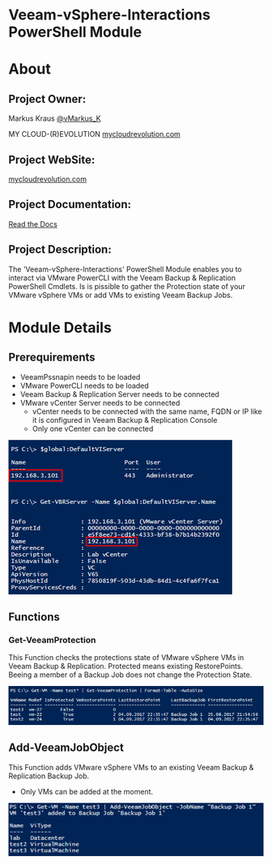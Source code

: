 Veeam-vSphere-Interactions PowerShell Module
=============

# About

## Project Owner:

Markus Kraus [@vMarkus_K](https://twitter.com/vMarkus_K)

MY CLOUD-(R)EVOLUTION [mycloudrevolution.com](http://mycloudrevolution.com/)

## Project WebSite:

[mycloudrevolution.com](http://mycloudrevolution.com/)

## Project Documentation:

[Read the Docs](http://readthedocs.io/)

## Project Description:

The 'Veeam-vSphere-Interactions' PowerShell Module enables you to interact via VMware PowerCLI with the Veeam Backup & Replication PowerShell Cmdlets.
Is is pissible to gather the Protection state of your VMware vSphere VMs or add VMs to existing Veeam Backup Jobs.

# Module Details

## Prerequirements

* VeeamPssnapin needs to be loaded
* VMware PowerCLI needs to be loaded
* Veeam Backup & Replication Server needs to be connected
* VMware vCenter Server needs to be connected
    * vCenter needs to be connected with the same name, FQDN or IP like it is configured in Veeam Backup & Replication Console
    * Only one vCenter can be connected

![vCenter](/media/vCenter.png)
## Functions

### Get-VeeamProtection

This Function checks the protections state of VMware vSphere VMs in Veeam Backup & Replication.
Protected means existing RestorePoints. Beeing a member of a Backup Job does not change the Protection State.

![Get-VeeamProtection](/media/Get-VeeamProtection.png)

## Add-VeeamJobObject

This Function adds VMware vSphere VMs to an existing Veeam Backup & Replication Backup Job.

* Only VMs can be added at the moment.


![Add-VeeamJobObject](/media/Add-VeeamJobObject.png)
